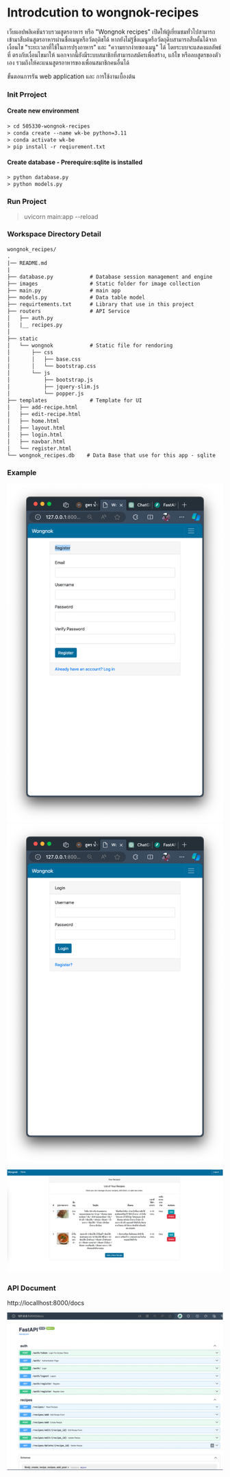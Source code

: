 # Introdcution to wongnok-recipes
เว็บแอปพลิเคชันรวบรวมสูตรอาหาร หรือ "Wongnok recipes" เปิดให้ผู้เยี่ยมชมทั่วไปสามารถ
เข้ามาสืบค้นสูตรอาหารผ่านชื่อเมนูหรือวัตถุดิขได้  หากยังไม่รู้ชื่อเมนูหรือวัตถุดิบสามารถสืบคั้นได้จาก
เงื่อนไข "ระยะเวลาที่ใช้ในการปรุงอาหาร" และ "ความยากง่ายของเมนู" ได้ โดยระบบจะแสดงผลลัพธ์ที่
ตรงกับเงื่อนไขมาให้ นอกจากนี้ยังมีระบบสมาชิกที่สามารถสมัครเพื่อสร้าง, แก้ไข หรือลบสูตรของตัว
เอง รวมถึงให้คะแนนสูตรอาหารของเพื่อนสมาชิกคนอื่นได้

ขั้นตอนการรัน web application และ การใช้งานเบื้องต้น

### Init Prroject
#### Create new environment
```
> cd 505330-wongnok-recipes 
> conda create --name wk-be python=3.11
> conda activate wk-be
> pip install -r reqiurement.txt
```
#### Create database - Prerequire:sqlite is installed
```
> python database.py
> python models.py 
```
### Run Project
> uvicorn main:app --reload

### Workspace Directory Detail
```
wongnok_recipes/
.
|── README.md
|
├── database.py            # Database session management and engine
├── images                 # Static folder for image collection 
├── main.py                # main app
├── models.py              # Data table model
├── requirtements.txt      # Library that use in this project
├── routers                # API Service
│   ├── auth.py
│   |__ recipes.py
│   
├── static
│   └── wongnok            # Static file for rendoring
│       ├── css
│       │   ├── base.css
│       │   └── bootstrap.css
│       └── js
│           ├── bootstrap.js
│           ├── jquery-slim.js
│           └── popper.js
├── templates              # Template for UI
│   ├── add-recipe.html
│   ├── edit-recipe.html
│   ├── home.html
│   ├── layout.html
│   ├── login.html
│   ├── navbar.html
│   └── register.html
└── wongnok_recipes.db    # Data Base that use for this app - sqlite
```
### Example

![alt text](<images/Screenshot 2567-04-19 at 00.17.52.png>)
![alt text](<images/Screenshot 2567-04-19 at 00.21.22.png>)

![alt text](<images/Screenshot 2567-04-19 at 07.54.14.png>)

### API Document
http://locallhost:8000/docs

![alt text](<images/Screenshot 2567-04-18 at 20.05.01.png>)